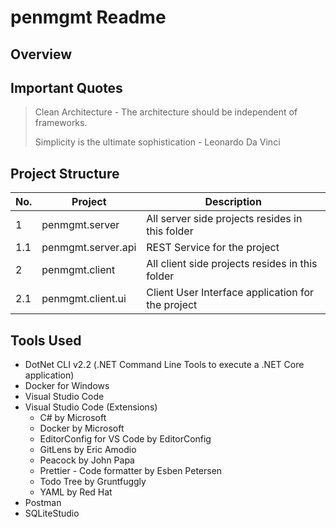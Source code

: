 # penmgmt Readme

## Overview

## Important Quotes

> Clean Architecture -
> The architecture should be independent of frameworks.
>
> Simplicity is the ultimate sophistication - Leonardo Da Vinci

## Project Structure

No. | Project | Description
--|--------|------------
1|penmgmt.server|All server side projects resides in this folder
1.1|penmgmt.server.api|REST Service for the project
2|penmgmt.client|All client side projects resides in this folder
2.1|penmgmt.client.ui|Client User Interface application for the project

## Tools Used

- DotNet CLI v2.2 (.NET Command Line Tools to execute a .NET Core application)
- Docker for Windows
- Visual Studio Code
- Visual Studio Code (Extensions)
  - C# by Microsoft
  - Docker by Microsoft
  - EditorConfig for VS Code by EditorConfig
  - GitLens by Eric Amodio
  - Peacock by John Papa
  - Prettier - Code formatter by Esben Petersen
  - Todo Tree by Gruntfuggly
  - YAML by Red Hat
- Postman
- SQLiteStudio
